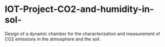 # IOT-Project-CO2-and-humidity-in-sol-
Design of a dynamic chamber for the characterization and measurement of CO2 emissions in the atmosphere and the soil.

